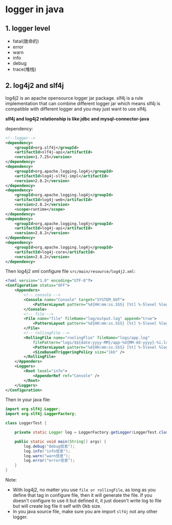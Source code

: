 # logger in java

## 1. logger level

-   fatal(致命的)
-   error
-   warn
-   info
-   debug
-   trace(堆栈)

## 2. log4j2 and slf4j

log4j2 is an apache opensource logger jar package.
slf4j is a rule implementation that can combine different logger jar which means slf4j is compatible with different logger and you may just want to use slf4j. 

**slf4j and log4j2 relationship is like jdbc and mysql-connector-java**

dependency:

```xml
<!--logger-->
<dependency>
    <groupId>org.slf4j</groupId>
    <artifactId>slf4j-api</artifactId>
    <version>1.7.25</version>
</dependency>
<dependency>
    <groupId>org.apache.logging.log4j</groupId>
    <artifactId>log4j-slf4j-impl</artifactId>
    <version>2.8.2</version>
</dependency>
<dependency>
    <groupId>org.apache.logging.log4j</groupId>
    <artifactId>log4j-web</artifactId>
    <version>2.8.2</version>
    <scope>runtime</scope>
</dependency>
<dependency>
    <groupId>org.apache.logging.log4j</groupId>
    <artifactId>log4j-api</artifactId>
    <version>2.8.2</version>
</dependency>
<dependency>
    <groupId>org.apache.logging.log4j</groupId>
    <artifactId>log4j-core</artifactId>
    <version>2.8.2</version>
</dependency>
```

Then log4j2 xml configure file `src/main/resource/log4j2.xml`:

```xml
<?xml version="1.0" encoding="UTF-8"?>
<Configuration status="OFF">
    <Appenders>
        <!-- console -->
        <Console name="Console" target="SYSTEM_OUT">
            <PatternLayout pattern="%d{HH:mm:ss.SSS} [%t] %-5level %logger{36} - %msg%n" />
        </Console>
        <!-- file -->
        <File name="file" fileName="log/output.log" append="true">
            <PatternLayout pattern="%d{HH:mm:ss.SSS} [%t] %-5level %logger{36} - %msg%n" />
        </File>
        <!-- rollingFile -->
        <RollingFile name="roolingFlie" fileName="logs/app.log"
            filePattern="logs/$${date:yyyy-MM}/app-%d{MM-dd-yyyy}-%i.log.gz">
            <PatternLayout pattern="%d{HH:mm:ss.SSS} [%t] %-5level %logger{36} - %msg%n" />
            <SizeBasedTriggeringPolicy size="1kb" />
        </RollingFile>
    </Appenders>
    <Loggers>
        <Root level="info">
            <AppenderRef ref="Console" />
        </Root>
    </Loggers>
</Configuration>
```

Then in your java file:

```java
import org.slf4j.Logger;
import org.slf4j.LoggerFactory;

class LoggerTest {

    private static Logger log = LoggerFactory.getLogger(LoggerTest.class);

    public static void main(String[] args) {
        log.debug("debug信息");
        log.info("info信息");
        log.warn("warn信息");
        log.error("error信息");
    }
}
```

Note:

-   With log4j2, no matter you use `file or rollingFile`, as long as you define that tag in configure file, then it will generate the file. If you doesn't configure to use it but defined it, it just doesn't write log to file but will create log file it self with 0kb size.
-   In you java source file, make sure you are import `slf4j` not any other logger.